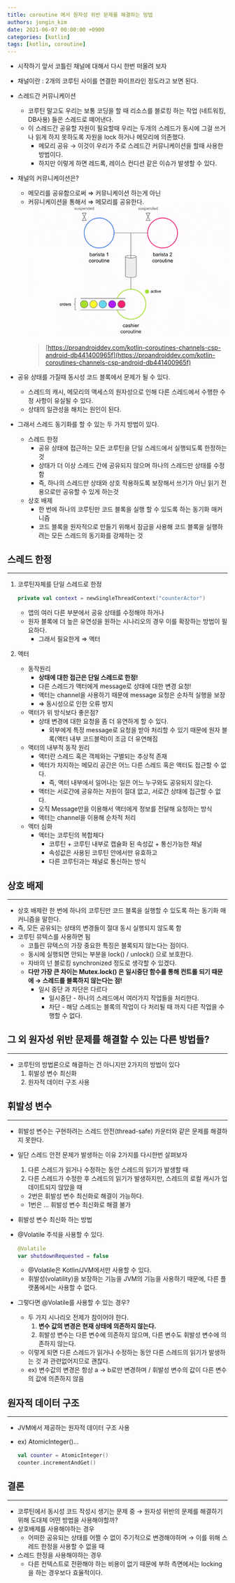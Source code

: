 ```yaml
---
title: coroutine 에서 원자성 위반 문제를 해결하는 방법
authors: jongin_kim
date: 2021-06-07 00:00:00 +0900
categories: [kotlin]
tags: [kotlin, coroutine]
---
```

- 시작하기 앞서 코틀린 채널에 대해서 다시 한번 떠올려 보자
- 채널이란 : 2개의 코루틴 사이를 연결한 파이프라인 정도라고 보면 된다.
- 스레드간 커뮤니케이션
    - 코루틴 말고도 우리는 보통 코딩을 할 때 리소스를 블로킹 하는 작업 (네트워킹, DB사용) 들은 스레드로 떼어낸다.
    - 이 스레드간 공유할 자원이 필요할때 우리는 두개의 스레드가 동시에 그걸 쓰거나 읽게 하지 못하도록 자원을 lock 하거나 메모리에 의존했다.
        - 메모리 공유 → 이것이 우리가 주로 스레드간 커뮤니케이션을 할때 사용한 방법이다.
        - 하지만 이렇게 하면 레드록, 레이스 컨디션 같은 이슈가 발생할 수 있다.
- 채널의 커뮤니케이션은?
    - 메모리를 공유함으로써 ⇒  커뮤니케이션 하는게 아닌
    - 커뮤니케이션을 통해서 ⇒ 메모리를 공유한다.
        ![](/assets/img/posts/13.gif)
        > [https://proandroiddev.com/kotlin-coroutines-channels-csp-android-db441400965f](https://proandroiddev.com/kotlin-coroutines-channels-csp-android-db441400965f)

- 공유 상태를 가질때 동시성 코드 블록에서 문제가 될 수 있다.
    - 스레드의 캐시, 메모리의 액세스의 원자성으로 인해 다른 스레드에서 수행한 수정 사항이 유실될 수 있다.
    - 상태의 일관성을 해치는 원인이 된다.
- 그래서 스레드 동기화를 할 수 있는 두 가지 방법이 있다.
    - 스레드 한정
        - 공유 상태에 접근하는 모든 코루틴을 단일 스레드에서 실행되도록 한정하는 것
        - 상태가 더 이상 스레드 간에 공유되지 않으며 하나의 스레드만 상태를 수정함
        - 즉, 하나의 스레드만 상태와 상호 작용하도록 보장해서 쓰기가 아닌 읽기 전용으로만 공유할 수 있게 하는것
    - 상호 배제
        - 한 번에 하나의 코루틴만 코드 블록을 실행 할 수 있도록 하는 동기화 매커니즘
        - 코드 블록을 원자적으로 만들기 위해서 잠금을 사용해 코드 블록을 실행하려는 모든 스레드의 동기화를 강제하는 것

## 스레드 한정

---

1. 코루틴자체를 단일 스레드로 한정

    ```kotlin
    private val context = newSingleThreadContext("counterActor")
    ```

    - 앱의 여러 다른 부분에서 공유 상태를 수정해야 하거나
    - 원자 블록에 더 높은 유연성을 원하는 시나리오의 경우 이를 확장하는 방법이 필요하다.
        - 그래서 필요한게 ⇒ 액터
2. 액터
    - 동작원리
        - **상태에 대한 접근은 단일 스레드로 한정!**
        - 다른 스레드가 액터에게 message로 상태에 대한 변경 요청!
        - 액터는 channel을 사용하기 때문에 message 요청은 순차적 실행을 보장
        - ⇒ 동시성으로 인한 오류 방지
    - 액터가 위 방식보다 좋은점?
        - 상태 변경에 대한 요청을 좀 더 유연하게 할 수 있다.
            - 외부에게 특정 message로 요청을 받아 처리할 수 있기 때문에 원자 블록(액터 내부 코드블럭)이 조금 더 유연해짐
    - 액터의 내부적 동작 원리
        - 액터란 스레드 혹은 객체와는 구별되는 추상적 존재
        - 액터가 차지하는 메모리 공간은 어느 다른 스레드 혹은 액터도 접근할 수 없다.
            - 즉, 액터 내부에서 일어나는 일은 어느 누구와도 공유되지 않는다.
        - 액터는 서로간에 공유하는 자원이 절대 없고, 서로간 상태에 접근할 수 없다.
        - 오직 Message만을 이용해서 액터에게 정보를 전달해 요청하는 방식
        - 액터는 channel을 이용해 순차적 처리
    - 액터 심화
        - 액터는 코루틴의 복합체다
            - 코루틴 + 코루틴 내부로 캡슐화 된 속성값 + 통신가능한 채널
            - 속성값은 사용된 코루틴 안에서만 유효하고
            - 다른 코루틴과는 채널로 통신하는 방식

## 상호 배제

---

- 상호 배제란 한 번에 하나의 코루틴만 코드 블록을 실행할 수 있도록 하는 동기화 매커니즘을 말한다.
- 즉, 모든 공유되는 상태의 변경들이 절대 동시 실행되지 않도록 함
- 코루틴 뮤텍스를 사용하면 됨
    - 코틀린 뮤텍스의 가장 중요한 특징은 블록되지 않는다는 점이다.
    - 동시에 실행되면 안되는 부분을 lock() / unlock() 으로 보호한다.
    - 자바의 넌 블로킹 synchronized 정도로 생각할 수 있겠다.
    - **다만 가장 큰 차이는 Mutex.lock() 은 일시중단 함수를 통해 컨트롤 되기 때문에 
    → 스레드를 블록하지 않는다는 점!**
        - 일시 중단 과 차단은 다르다
            - 일시중단 - 하나의 스레드에서 여러가지 작업들을 처리한다.
            - 차단 - 해당 스레드는 블록의 작업이 다 처리될 때 까지 다른 작업을 수행할 수 없다.

## 그 외 원자성 위반 문제를 해결할 수 있는 다른 방법들?

---

- 코루틴의 방법론으로 해결하는 건 아니지만 2가지의 방법이 있다
    1. 휘발성 변수 최신화
    2. 원자적 데이터 구조 사용

## 휘발성 변수

---

- 휘발성 변수는 구현하려는 스레드 안전(thread-safe) 카운터와 같은 문제를 해결하지 못한다.
- 일단 스레드 안전 문제가 발생하는 이유 2가지를 다시한번 살펴보자
    1. 다른 스레드가 읽거나 수정하는 동안 스레드의 읽기가 발생할 때
    2. 다른 스레드가 수정한 후 스레드의 읽기가 발생하지만, 스레드의 로컬 캐시가 업데이트되지 않았을 때
    - 2번은 휘발성 변수 최신화로 해결이 가능하다.
    - 1번은 ... 휘발성 변수 최신화로 해결 불가
- 휘발성 변수 최신화 하는 방법
- @Volatile 주석을 사용할 수 있다.

    ```kotlin
    @Volatile
    var shutdownRequested = false
    ```

    - @Volatile은 Kotlin/JVM에서만 사용할 수 있다.
    - 휘발성(volatility)을 보장하는 기능을 JVM의 기능을 사용하기 때문에, 다른 플랫폼에서는 사용할 수 없다.
- 그렇다면 @Volatile를 사용할 수 있는 경우?
    - 두 가지 시나리오 전제가 참이어야 한다.
        1. **변수 값의 변경은 현재 상태에 의존하지 않는다.**
        2. 휘발성 변수는 다른 변수에 의존하지 않으며, 다른 변수도 휘발성 변수에 의존하지 않는다.
    - 이렇게 되면 다른 스레드가 읽거나 수정하는 동안 다른 스레드의 읽기가 발생하는 것 과 관련없어지므로 괜찮다.
    - ex) 변수값의 변경은 항상 a → b로만 변경하며 / 휘발성 변수의 값이 다른 변수의 값에 의존하지 않음

## 원자적 데이터 구조

---

- JVM에서 제공하는 원자적 데이터 구조 사용
- ex) AtomicInteger()...

    ```kotlin
    val counter = AtomicInteger()
    counter.incrementAndGet()
    ```

## 결론

---

- 코루틴에서 동시성 코드 작성시 생기는 문제 중 → 원자성 위반의 문제를 해결하기 위해 
도대체 어떤 방법을 사용해야할까?
- 상호배제를 사용해야하는 경우
    - 어떠한 공유되는 상태를 어쩔 수 없이 주기적으로 변경해야하며 → 이를 위해 스레드 한정을 사용할 수 없을 때
- 스레드 한정을 사용해야하는 경우
    - 다른 컨텍스트로 전환해야 하는 비용이 없기 때문에 부하 측면에서는 locking을 하는 경우보다 효율적이다.
